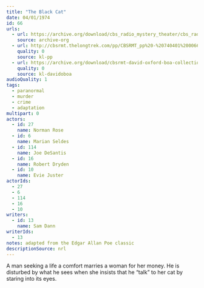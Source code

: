 ```yaml
---
title: "The Black Cat"
date: 04/01/1974
id: 66
urls: 
  - url: https://archive.org/download/cbs_radio_mystery_theater/cbs_radio_mystery_theater-0051-0100.zip/cbs_radio_mystery_theater-0051-0100%2Fcbsrmt_0066_the_black_cat.mp3
    source: archive-org
  - url: http://cbsrmt.thelongtrek.com/pp/CBSRMT_pp%20-%20740401%200066%20The%20Black%20Cat.mp3
    quality: 0
    source: kl-pp
  - url: https://archive.org/download/cbsrmt-david-oxford-boa-collection/CBSRMT-740401-0066-The-Black-Cat-(128-44)_WBBM-JE-{BoA}.mp3
    quality: 0
    source: kl-davidoboa
audioQuality: 1
tags: 
  - paranormal
  - murder
  - crime
  - adaptation
multipart: 0
actors:  
  - id: 27
    name: Norman Rose  
  - id: 6
    name: Marian Seldes  
  - id: 114
    name: Joe DeSantis  
  - id: 16
    name: Robert Dryden  
  - id: 10
    name: Evie Juster
actorIds:  
  - 27  
  - 6  
  - 114  
  - 16  
  - 10
writers:  
  - id: 13
    name: Sam Dann
writerIds:  
  - 13
notes: adapted from the Edgar Allan Poe classic
descriptionSource: nrl
---
```

A man seeking a life a comfort marries a woman for her money. He is disturbed by what he sees when she insists that he “talk” to her cat by staring into its eyes.